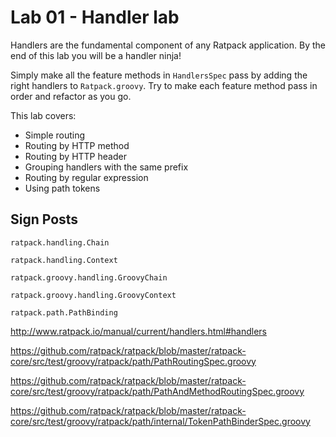 # Lab 01 - Handler lab

Handlers are the fundamental component of any Ratpack application.
By the end of this lab you will be a handler ninja!

Simply make all the feature methods in `HandlersSpec` pass by adding the right handlers to `Ratpack.groovy`.
Try to make each feature method pass in order and refactor as you go.

This lab covers:

* Simple routing
* Routing by HTTP method
* Routing by HTTP header
* Grouping handlers with the same prefix
* Routing by regular expression
* Using path tokens

## Sign Posts
`ratpack.handling.Chain`

`ratpack.handling.Context`

`ratpack.groovy.handling.GroovyChain`

`ratpack.groovy.handling.GroovyContext`

`ratpack.path.PathBinding`


http://www.ratpack.io/manual/current/handlers.html#handlers

https://github.com/ratpack/ratpack/blob/master/ratpack-core/src/test/groovy/ratpack/path/PathRoutingSpec.groovy

https://github.com/ratpack/ratpack/blob/master/ratpack-core/src/test/groovy/ratpack/path/PathAndMethodRoutingSpec.groovy

https://github.com/ratpack/ratpack/blob/master/ratpack-core/src/test/groovy/ratpack/path/internal/TokenPathBinderSpec.groovy
